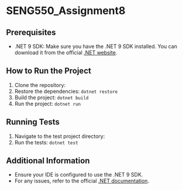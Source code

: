 # SENG550_Assignment8

## Prerequisites
- .NET 9 SDK: Make sure you have the .NET 9 SDK installed. You can download it from the official [.NET website](https://dotnet.microsoft.com/download/dotnet/9.0).

## How to Run the Project
1. Clone the repository:
2. Restore the dependencies: `dotnet restore`
3. Build the project: `dotnet build`
4. Run the project: `dotnet run`
## Running Tests
1. Navigate to the test project directory:
2. Run the tests: `dotnet test`
## Additional Information
- Ensure your IDE is configured to use the .NET 9 SDK.
- For any issues, refer to the official [.NET documentation](https://docs.microsoft.com/en-us/dotnet/).

